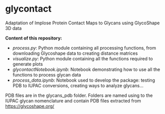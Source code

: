# glycontact
Adaptation of Implose Protein Contact Maps to Glycans using GlycoShape 3D data

**Content of this repository:**
- *process.py*: Python module containing all processing functions, from downloading Glycoshape data to creating distance matrices
- *visualize.py*: Python module containing all the functions required to generate plots
- *glycontactNotebook.ipynb*: Notebook demonstrating how to use all the functions to process glycan data
- *process_data.ipynb*: Notebook used to develop the package: testing PDB to IUPAC conversions, creating ways to analyze glycans...

PDB files are in the glycans_pdb folder. Folders are named using to the IUPAC glycan nomenclature and contain PDB files extracted from https://glycoshape.org/


